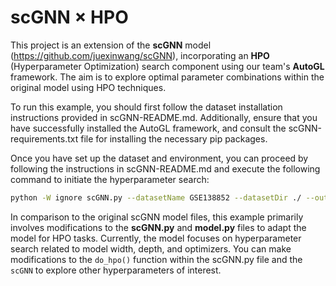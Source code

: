 # scGNN × HPO

This project is an extension of the **scGNN** model (https://github.com/juexinwang/scGNN), incorporating an **HPO** (Hyperparameter Optimization) search component using our team's **AutoGL** framework. The aim is to explore optimal parameter combinations within the original model using HPO techniques. 

To run this example, you should first follow the dataset installation instructions provided in scGNN-README.md. Additionally, ensure that you have successfully installed the AutoGL framework, and consult the scGNN-requirements.txt file for installing the necessary pip packages.

Once you have set up the dataset and environment, you can proceed by following the instructions in scGNN-README.md and execute the following command to initiate the hyperparameter search:
```bash
python -W ignore scGNN.py --datasetName GSE138852 --datasetDir ./ --outputDir outputdir/ --EM-iteration 2 --Regu-epochs 10 --EM-epochs 20 --quickmode --nonsparseMode
```

In comparison to the original scGNN model files, this example primarily involves modifications to the **scGNN.py** and **model.py** files to adapt the model for HPO tasks. Currently, the model focuses on hyperparameter search related to model width, depth, and optimizers. You can make modifications to the `do_hpo()` function within the scGNN.py file and the `scGNN` to explore other hyperparameters of interest.